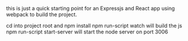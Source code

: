 this is just a quick starting point for an Expressjs and React app using webpack to build the project.


cd into project root and npm install
npm run-script watch  will build the js
npm run-script start-server will start the node server on port 3006